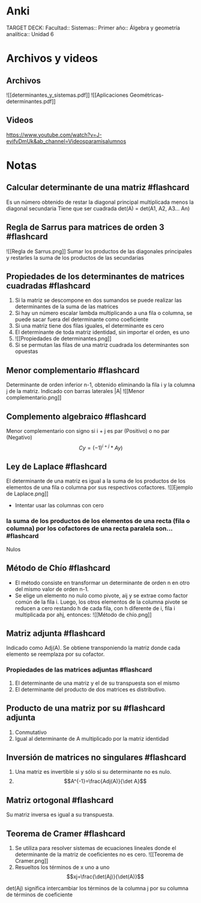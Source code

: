 # Anki
TARGET DECK: Facultad::  Sistemas:: Primer año:: Álgebra y geometría analítica:: Unidad 6
# Archivos y videos
## Archivos
![[determinantes_y_sistemas.pdf]]
![[Aplicaciones Geométricas-determinantes.pdf]]


## Videos
https://www.youtube.com/watch?v=J-evjfvDmUk&ab_channel=Videosparamisalumnos


# Notas

## Calcular determinante de una matriz #flashcard 
Es un número obtenido de restar la diagonal principal multiplicada menos la diagonal secundaria
Tiene que ser cuadrada
det(A) = det(A1, A2, A3... An)
 
## Regla de Sarrus para matrices de orden 3 #flashcard 
![[Regla de Sarrus.png]]
Sumar los productos de las diagonales principales y restarles la suma de los productos de las secundarias
 
<!--ID: 1700071738624-->




## Propiedades de los determinantes de matrices cuadradas #flashcard 
1. Si la matriz se descompone en dos sumandos se puede realizar las determinantes de la suma de las matrices
2. Si hay un número escalar lambda multiplicando a una fila o columna, se puede sacar fuera del determinante como coeficiente
3. Si una matriz tiene dos filas iguales, el determinante es cero
4. El determinante de toda matriz identidad, sin importar el orden, es uno
5. ![[Propiedades de determinantes.png]]
6. Si se permutan las filas de una matriz cuadrada los determinantes son opuestas
 
<!--ID: 1700071738630-->


## Menor complementario #flashcard 
Determinante de orden inferior n-1, obtenido eliminando la fila i y la columna j de la matriz.
Indicado con barras laterales |A|
![[Menor complementario.png]]
 
<!--ID: 1700071738637-->



## Complemento algebraico #flashcard
Menor complementario con signo si i + j es par (Positivo) o no par (Negativo)
$$Cy=(-1)^{i+j}*Ay)$$ 
<!--ID: 1700071738644-->



## Ley de Laplace   #flashcard 
El determinante de una matriz es igual a la suma de los productos de los elementos de una fila
o columna por sus respectivos cofactores.
![[Ejemplo de Laplace.png]]
- Intentar usar las columnas con cero
 
<!--ID: 1700071738651-->


### la suma de los productos de los elementos de una recta (fila o columna) por los cofactores de una recta paralela son... #flashcard 
Nulos
 
<!--ID: 1700071738659-->



## Método de Chío #flashcard 
- El método consiste en transformar un determinante de orden n en otro del mismo valor de orden n-1.
- Se elige un elemento no nulo como pivote, aij y se extrae como factor común de la fila i. Luego, los otros elementos de la columna pivote se reducen a cero restando h de cada fila, con h diferente de i, fila i multiplicada por ahj, entonces:
 ![[Método de chío.png]]
 
<!--ID: 1700071738666-->



## Matriz adjunta #flashcard 
Indicado como Adj(A). Se obtiene transponiendo la matriz donde cada elemento se reemplaza por su cofactor.
<!--ID: 1700071738679-->



### Propiedades de las matrices adjuntas #flashcard
1. El determinante de una matriz y el de su transpuesta son el mismo
2. El determinante del producto de dos matrices es distributivo.
 
<!--ID: 1700071738687-->



## Producto de una matriz por su #flashcard adjunta
1. Conmutativo
2. Igual al determinante de A multiplicado por la matriz identidad
 


## Inversión de matrices no singulares #flashcard
1. Una matriz es invertible si y sólo si su determinante no es nulo.
2. $$A^{-1}=\frac{Adj(A)}{\det A}$$
 
<!--ID: 1700071738694-->




## Matriz ortogonal #flashcard
Su matriz inversa es igual a su transpuesta.
 
<!--ID: 1700071738701-->



## Teorema de Cramer #flashcard
1. Se utiliza para resolver sistemas de ecuaciones lineales donde el determinante de la matriz de coeficientes no es cero.
![[Teorema de Cramer.png]]
2. Resueltos los términos de x uno a uno
$$xj=\frac{\det(Aj)}{\det(A)}$$

det(Aj) significa intercambiar los términos de la columna j por su columna de términos de coeficiente
 
<!--ID: 1700071738708-->

